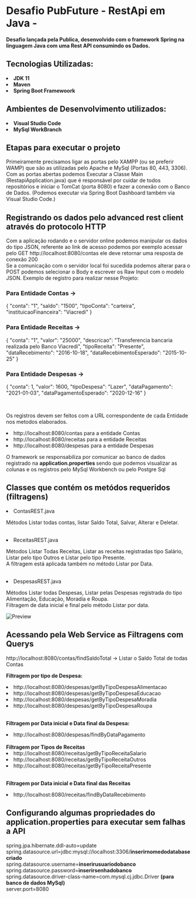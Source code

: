 # <h1>Desafio PubFuture - RestApi em Java - </h1>

<p> <Strong> Desafio lançada pela Publica, desenvolvido com o framework Spring na linguagem Java com uma Rest API consumindo os Dados. </strong> </p>

<h2> Tecnologias Utilizadas: </h2>

<li> <b> JDK 11 </b> </li>
<li> <b> Maven </b> </li>
<li> <b> Spring Boot Framewoork </b> </li>

<h2> Ambientes de Desenvolvimento utilizados: </h2>

<li>  <b> Visual Studio Code </b> </li>
<li>  <b> MySql WorkBranch </b> </li>

<h2> Etapas para executar o projeto </h2>

<p>   Primeiramente precisamos ligar as portas pelo XAMPP (ou se preferir WAMP) 
que são as utilizadas pelo Apache e MySql (Portas 80, 443, 3306).
<br>
  Com as portas abertas podemos Executar a Classe Main (RestapiApplication.java) que é responsável por
cuidar de todos repositórios e iniciar o TomCat (porta 8080) e fazer a conexão com o Banco de Dados.
(Podemos executar via Spring Boot Dashboard também via Visual Studio Code.)

<h2> Registrando os dados pelo advanced rest client através do protocolo HTTP </h2>
  
<p>
  Com a aplicação rodando e o servidor online podemos manipular os dados do tipo JSON, referente ao link de acesso
  podemos por exemplo acessar pelo GET http://localhost:8080/contas ele deve retornar uma resposta de conexão 200 <br>
  Se a comunicação com o servidor local foi sucedida podemos alterar para o POST podemos selecionar o Body e 
  escrever os Raw Input com o modelo JSON. 
  Exemplo de registro para realizar nesse Projeto:
  
  <h3> Para Entidade Contas -> <br> </h3>
  {
    "conta": "1",
    "saldo": "1500",
    "tipoConta": "carteira",
    "instituicaoFinanceira": "Viacredi"
  }
  
  <h3>  Para Entidade Receitas -> <br> </h3>
  
  {
   "conta": "1",
   "valor": "25000",
   "descricao": "Transferencia bancaria realizada pelo Banco Viacredi",
   "tipoReceita": "Presente",
   "dataRecebimento": "2016-10-18",
   "dataRecebimentoEsperado": "2015-10-25"
  }
  
  <h3> Para Entidade Despesas -> <br> </h3>
  
  {
    "conta": 1,
    "valor": 1600,
    "tipoDespesa": "Lazer",
    "dataPagamento": "2021-01-03",
    "dataPagamentoEsperado": "2020-12-16"
  }
  
  <br>
  
  Os registros devem ser feitos com a URL correspondente de cada Entidade nos metodos elaborados.
  <li> http://localhost:8080/contas para a entidade Contas </li>
  <li> http://localhost:8080/receitas para a entidade Receitas </li>
  <li> http://localhost:8080/despesas para a entidade Despesas </li>
  
 O framework se responsabiliza por comunicar ao banco de dados registrado na <strong> application.properties </strong>
sendo que podemos visualizar as colunas e os registros pelo MySql Workbench ou pelo Postgre Sql 
</p>

<h2> Classes que contém os metódos requeridos (filtragens) </h2>

<li> ContasREST.java </li>
<p> 
Métodos Listar todas contas, listar Saldo Total, Salvar, Alterar e Deletar.
</p>

<br>

<li> ReceitasREST.java </li>
<p> 
Métodos Listar Todas Receitas, Listar as receitas registradas tipo Salário, Listar pelo tipo Outros e Listar pelo tipo Presente. <br>
A filtragem está aplicada também no método Listar por Data.
</p>

<br>

<li> DespesasREST.java </li>
<p>
Métodos Listar todas Despesas, Listar pelas Despesas registrada do tipo Alimentação, Educação, Moradia e Roupa. <br>
Filtragem de data inicial e final pelo método Listar por data.
</p>

![Preview](https://github.com/LucasPetris/DesafioPubFutureRestApi/blob/main/RestAPICRUD.drawio.png)

<h2> Acessando pela Web Service as Filtragens com Querys </h2>

<p> 
  http://localhost:8080/contas/findSaldoTotal -> Listar o Saldo Total de todas Contas
  <br>
  
  <strong> Filtragem por tipo de Despesa: </strong> <br>
  
  <li> http://localhost:8080/despesas/getByTipoDespesaAlimentacao </li>
  <li> http://localhost:8080/despesas/getByTipoDespesaEducacao </li>
  <li> http://localhost:8080/despesas/getByTipoDespesaMoradia </li>
  <li> http://localhost:8080/despesas/getByTipoDespesaRoupa </li>
  <br>
  
  <strong> Filtragem por Data inicial e Data final da Despesa: </strong> 
  <br>
  
  <li> http://localhost:8080/despesas/findByDataPagamento </li>
  <br>
  <strong> Filtragem por Tipos de Receitas </strong> 
  <br>
  
  <li> http://localhost:8080/receitas/getByTipoReceitaSalario </li>
  <li> http://localhost:8080/receitas/getByTipoReceitaOutros </li>
  <li> http://localhost:8080/receitas/getByTipoReceitaPresente </li>
  <br>
  
  <strong> Filtragem por Data inicial e Data final das Receitas </strong> 
  <br>
  
  <li> http://localhost:8080/receitas/findByDataRecebimento </li>
</p>

<h2> Configurando algumas propriedades do application.properties para executar sem falhas a API </h2>
<p>

spring.jpa.hibernate.ddl-auto=update <br>
spring.datasource.url=jdbc:mysql://localhost:3306/<b>inserirnomedodatabasecriado</b> <br>
spring.datasource.username=<b>inserirusuariodobanco</b> <br>
spring.datasource.password=<b>inserirsenhadobanco</b> <br>
spring.datasource.driver-class-name=com.mysql.cj.jdbc.Driver <b>(para banco de dados MySql)</b> <br>
server.port=8080

</p>



